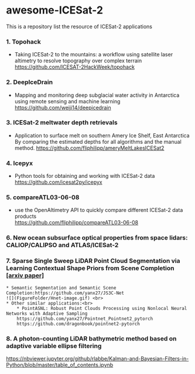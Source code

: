 # awesome-ICESat-2
This is a repository list the resource of ICESat-2 applications


### 1. Topohack <br>
* Taking ICESat-2 to the mountains: a workflow using satellite laser altimetry to resolve topography over complex terrain
https://github.com/ICESAT-2HackWeek/topohack

### 2. DeepIceDrain <br>
* Mapping and monitoring deep subglacial water activity in Antarctica using remote sensing and machine learning
https://github.com/weiji14/deepicedrain

### 3. ICESat-2 meltwater depth retrievals <br>
* Application to surface melt on southern Amery Ice Shelf, East Antarctica By comparing the estimated depths for all algorithms and the manual method.
https://github.com/fliphilipp/ameryMeltLakesICESat2

### 4. Icepyx <br>
* Python tools for obtaining and working with ICESat-2 data
https://github.com/icesat2py/icepyx

### 5. compareATL03-06-08 <br>
* use the OpenAltimetry API to quickly compare different ICESat-2 data products <br>
https://github.com/fliphilipp/compareATL03-06-08

### 6. New ocean subsurface optical properties from space lidars: CALIOP/CALIPSO and ATLAS/ICESat-2 <br>

### 7. Sparse Single Sweep LiDAR Point Cloud Segmentation via Learning Contextual Shape Priors from Scene Completion [[arxiv paper]](https://arxiv.org/abs/2012.03762)
    * Semantic Segmentation and Semantic Scene Completion:https://github.com/yanx27/JS3C-Net
    ![](FigureFolder/Hnet-image.gif) <br>
    * Other similar applications:<br>
        * PointASNL: Robust Point Clouds Processing using Nonlocal Neural Networks with Adaptive Sampling
        https://github.com/yanx27/Pointnet_Pointnet2_pytorch    
        https://github.com/dragonbook/pointnet2-pytorch

### 8. A photon-counting LiDAR bathymetric method based on adaptive variable ellipse filtering
https://nbviewer.jupyter.org/github/rlabbe/Kalman-and-Bayesian-Filters-in-Python/blob/master/table_of_contents.ipynb
